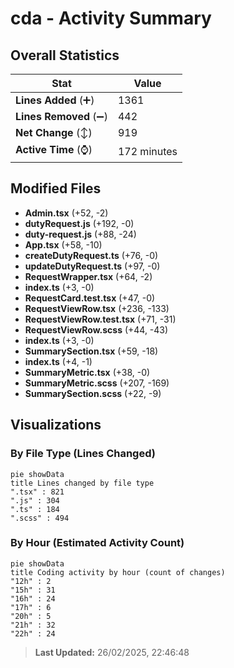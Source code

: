# cda - Activity Summary 

## Overall Statistics

| Stat                   | Value                                                             |
| ---------------------- | ----------------------------------------------------------------- |
| **Lines Added** (➕)   | 1361                                          |
| **Lines Removed** (➖) | 442                                        |
| **Net Change** (↕)    | 919                |
| **Active Time** (⌚)   | 172 minutes |


## Modified Files
- **Admin.tsx** (+52, -2)
- **dutyRequest.js** (+192, -0)
- **duty-request.js** (+88, -24)
- **App.tsx** (+58, -10)
- **createDutyRequest.ts** (+76, -0)
- **updateDutyRequest.ts** (+97, -0)
- **RequestWrapper.tsx** (+64, -2)
- **index.ts** (+3, -0)
- **RequestCard.test.tsx** (+47, -0)
- **RequestViewRow.tsx** (+236, -133)
- **RequestViewRow.test.tsx** (+71, -31)
- **RequestViewRow.scss** (+44, -43)
- **index.ts** (+3, -0)
- **SummarySection.tsx** (+59, -18)
- **index.ts** (+4, -1)
- **SummaryMetric.tsx** (+38, -0)
- **SummaryMetric.scss** (+207, -169)
- **SummarySection.scss** (+22, -9)

## Visualizations

### By File Type (Lines Changed)

```mermaid
pie showData
title Lines changed by file type
".tsx" : 821
".js" : 304
".ts" : 184
".scss" : 494
```

### By Hour (Estimated Activity Count)

```mermaid
pie showData
title Coding activity by hour (count of changes)
"12h" : 2
"15h" : 31
"16h" : 24
"17h" : 6
"20h" : 5
"21h" : 32
"22h" : 24
```


> **Last Updated:** 26/02/2025, 22:46:48